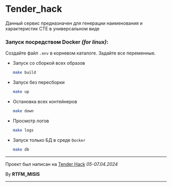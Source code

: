 # Tender_hack

Данный сервис предназначен для генерации наименования и характеристик СТЕ в универсальном виде

### Запуск посредством Docker _(for linux)_:

Создайте файл `.env` в корневом каталоге. Задайте все переменные.

- Запуск со сборкой всех образов

    ```bash
    make build
    ```

- Запуск без пересборки

    ```bash
    make up
    ```

- Остановка всех контейнеров

    ```bash
    make down
    ```

- Просмотр логов

    ```bash
    make logs
    ```

- Запуск только БД в среде `Docker`

    ```bash
    make db
    ```

---

Проект был написан на [Tender Hack](https://tenderhack.ru/msk) _05-07.04.2024_

By **RTFM_MISIS**

---

